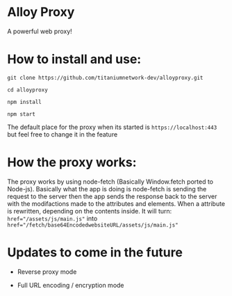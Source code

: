 # Alloy Proxy

A powerful web proxy!

# How to install and use:

`git clone https://github.com/titaniumnetwork-dev/alloyproxy.git`

`cd alloyproxy`

`npm install`

`npm start`

The default place for the proxy when its started is `https://localhost:443` but feel free to change it in the feature

# How the proxy works:

The proxy works by using node-fetch (Basically Window.fetch ported to Node-js). 
Basically what the app is doing is node-fetch is sending the request to the server then
the app sends the response back to the server with the modifactions made to the attributes and elements.
When a attribute is rewritten, depending on the contents inside. It will turn:
`href="/assets/js/main.js"` into `href="/fetch/base64EncodedwebsiteURL/assets/js/main.js"`


# Updates to come in the future

- Reverse proxy mode

- Full URL encoding / encryption mode
